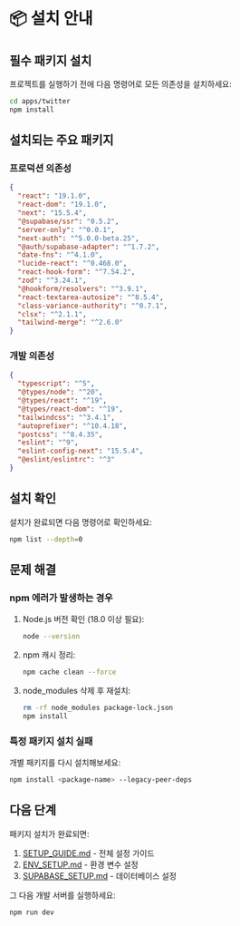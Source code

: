 # 📦 설치 안내

## 필수 패키지 설치

프로젝트를 실행하기 전에 다음 명령어로 모든 의존성을 설치하세요:

```bash
cd apps/twitter
npm install
```

## 설치되는 주요 패키지

### 프로덕션 의존성

```json
{
  "react": "19.1.0",
  "react-dom": "19.1.0",
  "next": "15.5.4",
  "@supabase/ssr": "0.5.2",
  "server-only": "^0.0.1",
  "next-auth": "^5.0.0-beta.25",
  "@auth/supabase-adapter": "^1.7.2",
  "date-fns": "^4.1.0",
  "lucide-react": "^0.468.0",
  "react-hook-form": "^7.54.2",
  "zod": "^3.24.1",
  "@hookform/resolvers": "^3.9.1",
  "react-textarea-autosize": "^8.5.4",
  "class-variance-authority": "^0.7.1",
  "clsx": "^2.1.1",
  "tailwind-merge": "^2.6.0"
}
```

### 개발 의존성

```json
{
  "typescript": "^5",
  "@types/node": "^20",
  "@types/react": "^19",
  "@types/react-dom": "^19",
  "tailwindcss": "^3.4.1",
  "autoprefixer": "^10.4.18",
  "postcss": "^8.4.35",
  "eslint": "^9",
  "eslint-config-next": "15.5.4",
  "@eslint/eslintrc": "^3"
}
```

## 설치 확인

설치가 완료되면 다음 명령어로 확인하세요:

```bash
npm list --depth=0
```

## 문제 해결

### npm 에러가 발생하는 경우

1. Node.js 버전 확인 (18.0 이상 필요):
   ```bash
   node --version
   ```

2. npm 캐시 정리:
   ```bash
   npm cache clean --force
   ```

3. node_modules 삭제 후 재설치:
   ```bash
   rm -rf node_modules package-lock.json
   npm install
   ```

### 특정 패키지 설치 실패

개별 패키지를 다시 설치해보세요:

```bash
npm install <package-name> --legacy-peer-deps
```

## 다음 단계

패키지 설치가 완료되면:

1. [SETUP_GUIDE.md](./SETUP_GUIDE.md) - 전체 설정 가이드
2. [ENV_SETUP.md](./ENV_SETUP.md) - 환경 변수 설정
3. [SUPABASE_SETUP.md](./SUPABASE_SETUP.md) - 데이터베이스 설정

그 다음 개발 서버를 실행하세요:

```bash
npm run dev
```


